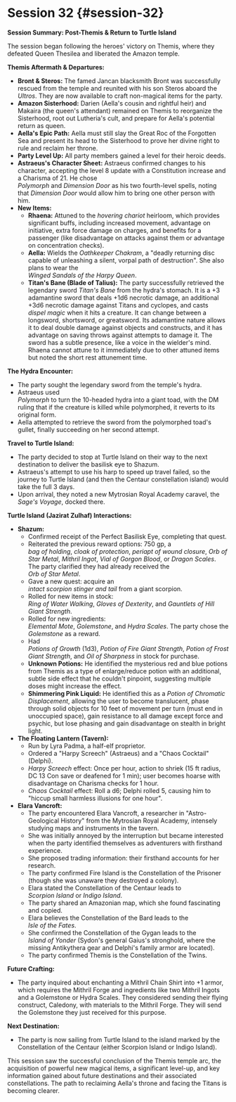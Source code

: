 # Session 32 {#session-32}

**Session Summary: Post-Themis & Return to Turtle Island**

The session began following the heroes' victory on Themis, where they defeated Queen Thesilea and liberated the Amazon temple.

**Themis Aftermath & Departures:**

* **Bront & Steros:** The famed Jancan blacksmith Bront was successfully rescued from the temple and reunited with his son Steros aboard the *Ultros*. They are now available to craft non-magical items for the party.  
* **Amazon Sisterhood:** Darien (Aella's cousin and rightful heir) and Makaira (the queen's attendant) remained on Themis to reorganize the Sisterhood, root out Lutheria's cult, and prepare for Aella's potential return as queen.  
* **Aella's Epic Path:** Aella must still slay the Great Roc of the Forgotten Sea and present its head to the Sisterhood to prove her divine right to rule and reclaim her throne.  
* **Party Level Up:** All party members gained a level for their heroic deeds.  
* **Astraeus's Character Sheet:** Astraeus confirmed changes to his character, accepting the level 8 update with a Constitution increase and a Charisma of 21\. He chose  
   *Polymorph* and *Dimension Door* as his two fourth-level spells, noting that *Dimension Door* would allow him to bring one other person with him.  
* **New Items:**  
  * **Rhaena:** Attuned to the *hovering chariot* heirloom, which provides significant buffs, including increased movement, advantage on initiative, extra force damage on charges, and benefits for a passenger (like disadvantage on attacks against them or advantage on concentration checks).  
  * **Aella:** Wields the *Oathkeeper Chakram*, a "deadly returning disc capable of unleashing a silent, vorpal path of destruction". She also plans to wear the  
     *Winged Sandals of the Harpy Queen*.  
  * **Titan's Bane (Blade of Talius):** The party successfully retrieved the legendary sword *Titan's Bane* from the hydra's stomach. It is a \+3 adamantine sword that deals \+1d6 necrotic damage, an additional \+3d6 necrotic damage against Titans and cyclopes, and casts  
     *dispel magic* when it hits a creature. It can change between a longsword, shortsword, or greatsword. Its adamantine nature allows it to deal double damage against objects and constructs, and it has advantage on saving throws against attempts to damage it. The sword has a subtle presence, like a voice in the wielder's mind. Rhaena cannot attune to it immediately due to other attuned items but noted the short rest attunement time.

**The Hydra Encounter:**

* The party sought the legendary sword from the temple's hydra.  
* Astraeus used  
   *Polymorph* to turn the 10-headed hydra into a giant toad, with the DM ruling that if the creature is killed while polymorphed, it reverts to its original form.  
* Aella attempted to retrieve the sword from the polymorphed toad's gullet, finally succeeding on her second attempt.

**Travel to Turtle Island:**

* The party decided to stop at Turtle Island on their way to the next destination to deliver the basilisk eye to Shazum.  
* Astraeus's attempt to use his harp to speed up travel failed, so the journey to Turtle Island (and then the Centaur constellation island) would take the full 3 days.  
* Upon arrival, they noted a new Mytrosian Royal Academy caravel, the  
   *Sage's Voyage*, docked there.

**Turtle Island (Jazirat Zulhaf) Interactions:**

* **Shazum:**  
  * Confirmed receipt of the Perfect Basilisk Eye, completing that quest.  
  * Reiterated the previous reward options: 750 gp, a  
     *bag of holding*, *cloak of protection*, *periapt of wound closure*, *Orb of Star Metal*, *Mithril Ingot*, *Vial of Gorgon Blood*, or *Dragon Scales*. The party clarified they had already received the  
     *Orb of Star Metal*.  
  * Gave a new quest: acquire an  
     *intact scorpion stinger and tail* from a giant scorpion.  
  * Rolled for new items in stock:  
     *Ring of Water Walking*, *Gloves of Dexterity*, and *Gauntlets of Hill Giant Strength*.  
  * Rolled for new ingredients:  
     *Elemental Mote*, *Golemstone*, and *Hydra Scales*. The party chose the  
     *Golemstone* as a reward.  
  * Had  
     *Potions of Growth* (1d3), *Potion of Fire Giant Strength*, *Potion of Frost Giant Strength*, and *Oil of Sharpness* in stock for purchase.  
  * **Unknown Potions:** He identified the mysterious red and blue potions from Themis as a type of enlarge/reduce potion with an additional, subtle side effect that he couldn't pinpoint, suggesting multiple doses might increase the effect.  
  * **Shimmering Pink Liquid:** He identified this as a *Potion of Chromatic Displacement*, allowing the user to become translucent, phase through solid objects for 10 feet of movement per turn (must end in unoccupied space), gain resistance to all damage except force and psychic, but lose phasing and gain disadvantage on stealth in bright light.  
* **The Floating Lantern (Tavern):**  
  * Run by Lyra Padma, a half-elf proprietor.  
  * Ordered a "Harpy Screech" (Astraeus) and a "Chaos Cocktail" (Delphi).  
  * *Harpy Screech* effect: Once per hour, action to shriek (15 ft radius, DC 13 Con save or deafened for 1 min); user becomes hoarse with disadvantage on Charisma checks for 1 hour.  
  * *Chaos Cocktail* effect: Roll a d6; Delphi rolled 5, causing him to "hiccup small harmless illusions for one hour".  
* **Elara Vancroft:**  
  * The party encountered Elara Vancroft, a researcher in "Astro-Geological History" from the Mytrosian Royal Academy, intensely studying maps and instruments in the tavern.  
  * She was initially annoyed by the interruption but became interested when the party identified themselves as adventurers with firsthand experience.  
  * She proposed trading information: their firsthand accounts for her research.  
  * The party confirmed Fire Island is the Constellation of the Prisoner (though she was unaware they destroyed a colony).  
  * Elara stated the Constellation of the Centaur leads to  
     *Scorpion Island* or *Indigo Island*.  
  * The party shared an Amazonian map, which she found fascinating and copied.  
  * Elara believes the Constellation of the Bard leads to the  
     *Isle of the Fates*.  
  * She confirmed the Constellation of the Gygan leads to the  
     *Island of Yonder* (Sydon's general Gaius's stronghold, where the missing Antikythera gear and Delphi's family armor are located).  
  * The party confirmed Themis is the Constellation of the Twins.

**Future Crafting:**

* The party inquired about enchanting a Mithril Chain Shirt into \+1 armor, which requires the Mithril Forge and ingredients like two Mithril Ingots and a Golemstone or Hydra Scales. They considered sending their flying construct, Caledony, with materials to the Mithril Forge. They will send the Golemstone they just received for this purpose.

**Next Destination:**

* The party is now sailing from Turtle Island to the island marked by the Constellation of the Centaur (either Scorpion Island or Indigo Island).

This session saw the successful conclusion of the Themis temple arc, the acquisition of powerful new magical items, a significant level-up, and key information gained about future destinations and their associated constellations. The path to reclaiming Aella's throne and facing the Titans is becoming clearer.

